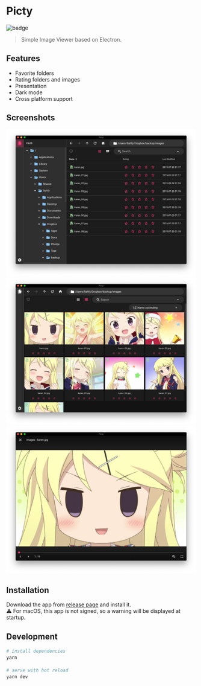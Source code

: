 # Picty

![badge](https://github.com/fiahfy/picty/workflows/Electron%20CI/badge.svg)

> Simple Image Viewer based on Electron.

## Features

- Favorite folders
- Rating folders and images
- Presentation
- Dark mode
- Cross platform support

## Screenshots

![screenshot](.github/img/screenshot1.png)
![screenshot](.github/img/screenshot2.png)
![screenshot](.github/img/screenshot3.png)

## Installation

Download the app from [release page](https://github.com/fiahfy/picty/releases) and install it.  
:warning: For macOS, this app is not signed, so a warning will be displayed at startup.

## Development

```bash
# install dependencies
yarn

# serve with hot reload
yarn dev
```
